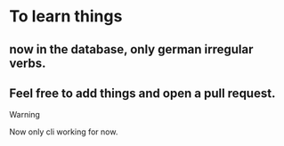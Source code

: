 # To learn things

## now in the database, only german irregular verbs.


## Feel free to add things and open a pull request.


> [!WARNING]  
> Now only cli working for now.
